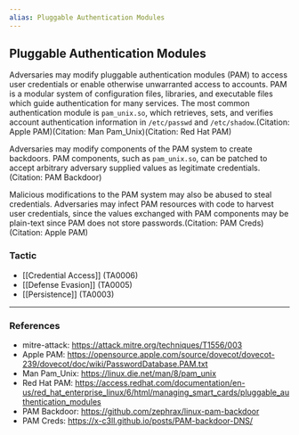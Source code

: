 ```yaml
---
alias: Pluggable Authentication Modules
---
```


## Pluggable Authentication Modules

Adversaries may modify pluggable authentication modules (PAM) to access user credentials or enable otherwise unwarranted access to accounts. PAM is a modular system of configuration files, libraries, and executable files which guide authentication for many services. The most common authentication module is <code>pam_unix.so</code>, which retrieves, sets, and verifies account authentication information in <code>/etc/passwd</code> and <code>/etc/shadow</code>.(Citation: Apple PAM)(Citation: Man Pam_Unix)(Citation: Red Hat PAM)

Adversaries may modify components of the PAM system to create backdoors. PAM components, such as <code>pam_unix.so</code>, can be patched to accept arbitrary adversary supplied values as legitimate credentials.(Citation: PAM Backdoor)

Malicious modifications to the PAM system may also be abused to steal credentials. Adversaries may infect PAM resources with code to harvest user credentials, since the values exchanged with PAM components may be plain-text since PAM does not store passwords.(Citation: PAM Creds)(Citation: Apple PAM)


### Tactic

- [[Credential Access]] (TA0006)
- [[Defense Evasion]] (TA0005)
- [[Persistence]] (TA0003)


---
### References

- mitre-attack: https://attack.mitre.org/techniques/T1556/003
- Apple PAM: https://opensource.apple.com/source/dovecot/dovecot-239/dovecot/doc/wiki/PasswordDatabase.PAM.txt
- Man Pam_Unix: https://linux.die.net/man/8/pam_unix
- Red Hat PAM: https://access.redhat.com/documentation/en-us/red_hat_enterprise_linux/6/html/managing_smart_cards/pluggable_authentication_modules
- PAM Backdoor: https://github.com/zephrax/linux-pam-backdoor
- PAM Creds: https://x-c3ll.github.io/posts/PAM-backdoor-DNS/
